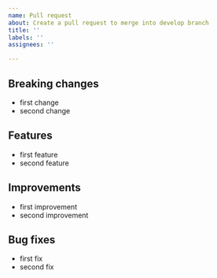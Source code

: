 ```yaml
---
name: Pull request
about: Create a pull request to merge into develop branch
title: ''
labels: ''
assignees: ''

---
```


## Breaking changes
* first change
* second change

## Features
* first feature
* second feature

## Improvements
* first improvement
* second improvement

## Bug fixes
* first fix
* second fix
